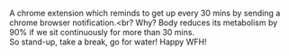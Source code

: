 A chrome extension which reminds to get up every 30 mins by sending a chrome browser notification.<br?
Why? Body reduces its metabolism by 90% if we sit continuously for more than 30 mins.<br>
So stand-up, take a break, go for water! Happy WFH! 
